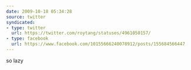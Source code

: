 ```yaml
---
date: 2009-10-18 05:34:28
source: twitter
syndicated:
- type: twitter
  url: https://twitter.com/roytang/statuses/4961050157/
- type: facebook
  url: https://www.facebook.com/10155666240078912/posts/155684566447
---
```


so lazy